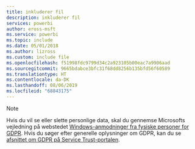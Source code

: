 ```yaml
---
title: inkluderer fil
description: inkluderer fil
services: powerbi
author: eross-msft
ms.service: powerbi
ms.topic: include
ms.date: 05/01/2018
ms.author: lizross
ms.custom: include file
ms.openlocfilehash: f51998fdc9799d34c2a923105b00eac7a9906aad
ms.sourcegitcommit: 9665bdabce3bfc31f68dd8256b135bfd56f60589
ms.translationtype: HT
ms.contentlocale: da-DK
ms.lasthandoff: 08/06/2019
ms.locfileid: "68843175"
---
```

>[!Note]
>Hvis du vil se eller slette personlige data, skal du gennemse Microsofts vejledning på webstedet [Windows-anmodninger fra fysiske personer for GDPR](https://docs.microsoft.com/microsoft-365/compliance/gdpr-dsr-windows). Hvis du søger efter generelle oplysninger om GDPR, kan du se [afsnittet om GDPR på Service Trust-portalen](https://servicetrust.microsoft.com/ViewPage/GDPRGetStarted).

